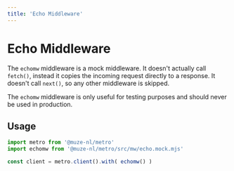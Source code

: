 ```yaml
---
title: 'Echo Middleware'
---
```

# Echo Middleware

The `echomw` middleware is a mock middleware. It doesn't actually call `fetch()`, instead it copies the incoming request directly to a response. It doesn't call `next()`, so any other middleware is skipped.

The `echomw` middleware is only useful for testing purposes and should never be used in production.

## Usage

```javascript
import metro from '@muze-nl/metro'
import echomw from '@muze-nl/metro/src/mw/echo.mock.mjs'

const client = metro.client().with( echomw() )
```
